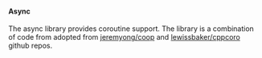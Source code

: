 #### Async
The async library provides coroutine support. The library is a combination of code
from adopted from [jeremyong/coop](https://github.com/jeremyong/coop.git) and
[lewissbaker/cppcoro](https://github.com/lewissbaker/cppcoro.git) github repos.
